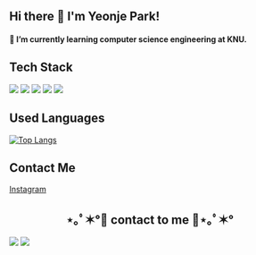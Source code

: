 
## Hi there 👋 I'm Yeonje Park!

#### 🌱 I’m currently learning computer science engineering at KNU.


## Tech Stack
<div>
<img src="https://img.shields.io/badge/C-A8B9CC?style=flat-square&logo=C&logoColor=white"/>
<img src="https://img.shields.io/badge/C++-00599C?style=flat-square&logo=C++&logoColor=white"/>
<img src="https://img.shields.io/badge/Python-3776AB?style=flat-square&logo=Python&logoColor=white"/>
<img src="https://img.shields.io/badge/HTML5-E34F26?style=flat-square&logo=HTML5&logoColor=white"/>
<img src="https://img.shields.io/badge/CSS3-1572B6?style=flat-square&logo=CSS3&logoColor=white"/>

</div>

## Used Languages
[![Top Langs](https://github-readme-stats.vercel.app/api/top-langs/?username=yeonjep&layout=compact)](https://github.com/yeonjep/github-readme-stats)

## Contact Me
<div>
<a href="https://www.instagram.com/dizaine_jsyw/">Instagram</a>
</div>

<h2 align="center">⋆｡ﾟ✶°💜 contact to me 💜⋆｡ﾟ✶°</h2>
<a href="https://www.instagram.com/dizaine_jsyw/"><img src="https://img.shields.io/badge/My tech blog-A9BCF5?style=flat-square&logo=GitHub Sponsors&logoColor=white&link=https://www.instagram.com/dizaine_jsyw/"/></a>  <a href="mailto:yeonje8771@gmail.com"><img src="https://img.shields.io/badge/Gmail-D0A9F5?style=flat-square&logo=Gmail&logoColor=white&link=mailto:yeonje8771@gmail.com"/></a>
